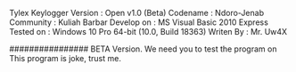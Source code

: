 Tylex Keylogger
Version	   : Open v1.0 (Beta)
Codename   : Ndoro-Jenab
Community  : Kuliah Barbar
Develop on : MS Visual Basic 2010 Express
Tested on  : Windows 10 Pro 64-bit (10.0, Build 18363)
Writen By  : Mr. Uw4X

################ 
BETA Version.
We need you to test the program on
This program is joke, trust me.